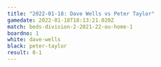 ```yaml
---
title: "2022-01-18: Dave Wells vs Peter Taylor"
gamedate: 2022-01-18T18:13:21.020Z
match: beds-division-2-2021-22-ou-home-1
boardno: 1
white: dave-wells
black: peter-taylor
result: 0-1
---
```

